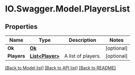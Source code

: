 # IO.Swagger.Model.PlayersList
## Properties

Name | Type | Description | Notes
------------ | ------------- | ------------- | -------------
**Ok** | [**Ok**](Ok.md) |  | [optional] 
**Players** | [**List&lt;Player&gt;**](Player.md) | A list of players. | [optional] 

[[Back to Model list]](../README.md#documentation-for-models) [[Back to API list]](../README.md#documentation-for-api-endpoints) [[Back to README]](../README.md)

